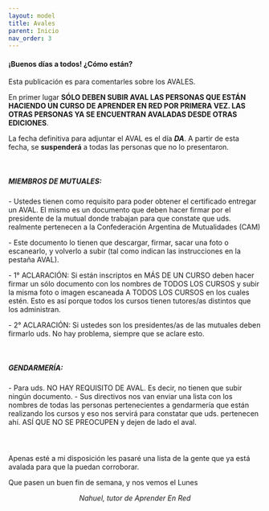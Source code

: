 ```yaml
---
layout: model
title: Avales
parent: Inicio
nav_order: 3
---
```

<h4><b>¡Buenos días a todos! ¿Cómo están?</b></h4>
<p>Esta publicación es para comentarles sobre los AVALES.</p>
<p>En primer lugar <b>SÓLO DEBEN SUBIR AVAL LAS PERSONAS QUE ESTÁN HACIENDO UN CURSO DE APRENDER EN RED POR PRIMERA VEZ. LAS OTRAS PERSONAS YA SE ENCUENTRAN AVALADAS DESDE OTRAS EDICIONES</b>.</p>
<p>La fecha definitiva para adjuntar el AVAL es el día <b><i>DA</i></b>. A partir de esta fecha, se <b>suspenderá</b> a todas las personas que no lo presentaron.</p>
<p><br></p>
<h5>MIEMBROS DE MUTUALES:</h5>
<p>- Ustedes tienen como requisito para poder obtener el certificado entregar un AVAL. El mismo es un documento que deben hacer firmar por el presidente de la mutual donde trabajan para que constate que uds. realmente pertenecen a la Confederación Argentina de Mutualidades (CAM)</p>
<p>- Este documento lo tienen que descargar, firmar, sacar una foto o escanearlo, y volverlo a subir (tal como indican las instrucciones en la pestaña AVAL).</p>
<p>- 1° ACLARACIÓN: Si están inscriptos en MÁS DE UN CURSO deben hacer firmar un sólo documento con los nombres de TODOS LOS CURSOS y subir la misma foto o imagen escaneada A TODOS LOS CURSOS en los cuales estén. Esto es así porque todos los cursos tienen tutores/as distintos que los administran.</p>
<p>- 2° ACLARACIÓN: Si ustedes son los presidentes/as de las mutuales deben firmarlo uds. No hay problema, siempre que se aclare esto.</p>
<p><br></p>
<h5>GENDARMERÍA:</h5>
<p>- Para uds. NO HAY REQUISITO DE AVAL. Es decir, no tienen que subir ningún documento. - Sus directivos nos van enviar una lista con los nombres de todas las personas pertenecientes a gendarmería que están realizando los cursos y eso nos servirá para constatar que uds. pertenecen ahí. ASÍ QUE NO SE PREOCUPEN y dejen de lado el aval.</p>
<p><br></p>
<h5 style="display:none;">La lista de personas que deben subir el aval es la siguiente:</h5><h5></h5>

<p>Apenas esté a mi disposición les pasaré una lista de la gente que ya está avalada para que la puedan corroborar.</p>
<p>Que pasen un buen fin de semana, y nos vemos el Lunes</p>
<p style="text-align:center;"><i>Nahuel, tutor de Aprender En Red</i></p><p></p>
